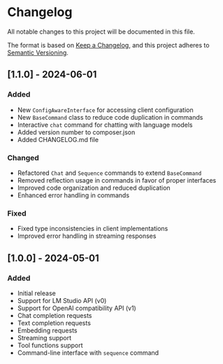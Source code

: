 # Changelog

All notable changes to this project will be documented in this file.

The format is based on [Keep a Changelog](https://keepachangelog.com/en/1.0.0/),
and this project adheres to [Semantic Versioning](https://semver.org/spec/v2.0.0.html).

## [1.1.0] - 2024-06-01

### Added

- New `ConfigAwareInterface` for accessing client configuration
- New `BaseCommand` class to reduce code duplication in commands
- Interactive `chat` command for chatting with language models
- Added version number to composer.json
- Added CHANGELOG.md file

### Changed

- Refactored `Chat` and `Sequence` commands to extend `BaseCommand`
- Removed reflection usage in commands in favor of proper interfaces
- Improved code organization and reduced duplication
- Enhanced error handling in commands

### Fixed

- Fixed type inconsistencies in client implementations
- Improved error handling in streaming responses

## [1.0.0] - 2024-05-01

### Added

- Initial release
- Support for LM Studio API (v0)
- Support for OpenAI compatibility API (v1)
- Chat completion requests
- Text completion requests
- Embedding requests
- Streaming support
- Tool functions support
- Command-line interface with `sequence` command
